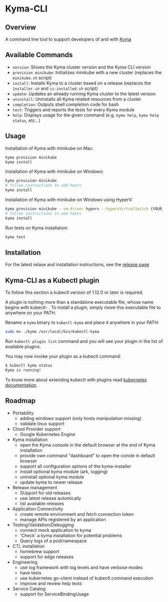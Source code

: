 # Kyma-CLI

## Overview

A command line tool to support developers of and with [Kyma](https://github.com/kyma-project/kyma)

## Available Commands

- `version`: Shows the Kyma cluster version and the Kyma CLI version
- `provision minikube`: Initializes minikube with a new cluster (replaces the `minikube.sh` script) 
- `install`: Installs Kyma to a cluster based on a release (replaces the `ìnstaller.sh` and `is-installed.sh` script)
- `update`: Updates an already running Kyma cluster to the latest version
- `uninstall`: Uninstalls all Kyma related resources from a cluster
- `completion`: Outputs shell completion code for bash
- `test`: Triggers and reports the tests for every Kyma module
- `help`: Displays usage for the given command (e.g. `kyma help`, `kyma help status`, etc...)

## Usage

Installation of Kyma with minikube on Mac:

```bash
kyma provision minikube
kyma install
```

Installation of Kyma with minikube on Windows:

```bash
kyma provision minikube
# follow instructions to add hosts
kyma install
```

Installation of Kyma with minikube on Windows using HyperV:

```bash
kyma provision minikube --vm-driver hyperv --hypervVirtualSwitch {YOUR_SWITCH_NAME}
# follow instructions to add hosts
kyma install
```

Run tests on Kyma installation:
```bash
kyma test
```
## Installation

For the latest relase and installation instructions, see the [release page](https://github.com/kyma-incubator/kyma-cli/releases)

## Kyma-CLI as a Kubectl plugin

To follow this section a kubectl version of 1.12.0 or later is required.

A plugin is nothing more than a standalone executable file, whose name begins with kubectl- . To install a plugin, simply move this executable file to anywhere on your PATH.

Rename a `kyma` binary to `kubectl-kyma` and place it anywhere in your PATH:

```bash
sudo mv ./kyma /usr/local/bin/kubectl-kyma
```

Run `kubectl plugin list` command and you will see your plugin in the list of available plugins.

You may now invoke your plugin as a kubectl command:

```bash
$ kubectl kyma status
Kyma is running!
```

To know more about extending kubectl with plugins read [kubernetes documentation](https://kubernetes.io/docs/tasks/extend-kubectl/kubectl-plugins/).

## Roadmap

- Portability
  - adding windows support (only hosts manipulation missing)
  - validate linux support
- Cloud Provider support
  - Google Kubernetes Engine
- Kyma installation
  - open the Kyma console in the default browser at the end of Kyma installation
  - provide own command "dashboard" to open the conole in default browser
  - support all configuration options of the kyma-installer
  - install optional kyma module (ark, logging)
  - uninstall optional kyma module
  - update kyma to newer release
- Release management
  - SUpport for old releases
  - use latest release automically
  - list available releases
- Application Connectivity
  - create remote environment and fetch connection token
  - manage APIs registered by an application
- Testing/Validation/Debugging
  - connect mock application to kyma
  - 'Check' a kyma installation for potential problems
  - Query logs of a pod/namespace
- CTL installation
  - homebrew support
  - support for edge releases
- Engineering
  - use log framework with log levels and have verbose modes
  - have tests
  - use kubernetes go-client instead of kubectl command execution
  - improve and review help texts
- Service Catalog
  - support for ServiceBindingUsage
  
